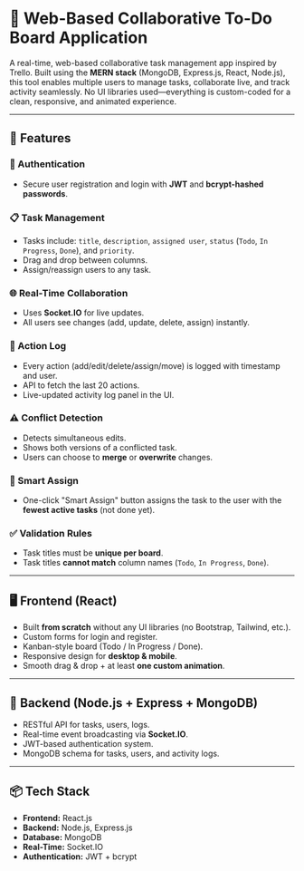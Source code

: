 # 🧠 Web-Based Collaborative To-Do Board Application

A real-time, web-based collaborative task management app inspired by Trello. Built using the **MERN stack** (MongoDB, Express.js, React, Node.js), this tool enables multiple users to manage tasks, collaborate live, and track activity seamlessly. No UI libraries used—everything is custom-coded for a clean, responsive, and animated experience.

---

## 🚀 Features

### 🔐 Authentication
- Secure user registration and login with **JWT** and **bcrypt-hashed passwords**.

### 📋 Task Management
- Tasks include: `title`, `description`, `assigned user`, `status` (`Todo`, `In Progress`, `Done`), and `priority`.
- Drag and drop between columns.
- Assign/reassign users to any task.

### 🌐 Real-Time Collaboration
- Uses **Socket.IO** for live updates.
- All users see changes (add, update, delete, assign) instantly.

### 📜 Action Log
- Every action (add/edit/delete/assign/move) is logged with timestamp and user.
- API to fetch the last 20 actions.
- Live-updated activity log panel in the UI.

### ⚠️ Conflict Detection
- Detects simultaneous edits.
- Shows both versions of a conflicted task.
- Users can choose to **merge** or **overwrite** changes.

### 🧠 Smart Assign
- One-click "Smart Assign" button assigns the task to the user with the **fewest active tasks** (not done yet).

### ✅ Validation Rules
- Task titles must be **unique per board**.
- Task titles **cannot match** column names (`Todo`, `In Progress`, `Done`).

---

## 🖥️ Frontend (React)

- Built **from scratch** without any UI libraries (no Bootstrap, Tailwind, etc.).
- Custom forms for login and register.
- Kanban-style board (Todo / In Progress / Done).
- Responsive design for **desktop & mobile**.
- Smooth drag & drop + at least **one custom animation**.

---

## 🔧 Backend (Node.js + Express + MongoDB)

- RESTful API for tasks, users, logs.
- Real-time event broadcasting via **Socket.IO**.
- JWT-based authentication system.
- MongoDB schema for tasks, users, and activity logs.

---

## 📦 Tech Stack

- **Frontend:** React.js
- **Backend:** Node.js, Express.js
- **Database:** MongoDB
- **Real-Time:** Socket.IO
- **Authentication:** JWT + bcrypt
